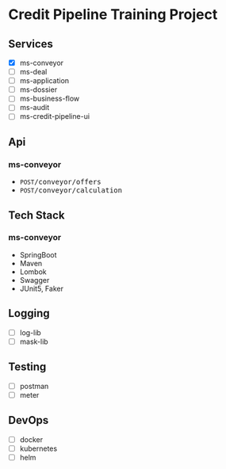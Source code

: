 # Credit Pipeline Training Project

## Services

- [X] ms-conveyor
- [ ] ms-deal
- [ ] ms-application
- [ ] ms-dossier
- [ ] ms-business-flow
- [ ] ms-audit
- [ ] ms-credit-pipeline-ui

## Api

### ms-conveyor

- `POST`<tt>/conveyor/offers</tt> 
- `POST`<tt>/conveyor/calculation</tt> 

## Tech Stack

### ms-conveyor

- SpringBoot
- Maven
- Lombok
- Swagger
- JUnit5, Faker

## Logging

- [ ] log-lib
- [ ] mask-lib

## Testing

- [ ] postman
- [ ] meter

## DevOps

- [ ] docker
- [ ] kubernetes
- [ ] helm